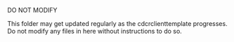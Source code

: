 DO NOT MODIFY

This folder may get updated regularly as the cdcrclienttemplate progresses.
Do not modify any files in here without instructions to do so.
